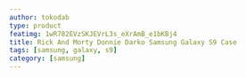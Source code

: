 ```yaml
---
author: tokodab
type: product
featimg: 1wR782EVzSKJEVrL3s_eXrAmB_e1bKBj4
title: Rick And Morty Donnie Darko Samsung Galaxy S9 Case
tags: [samsung, galaxy, s9]
category: [samsung]
---
```

